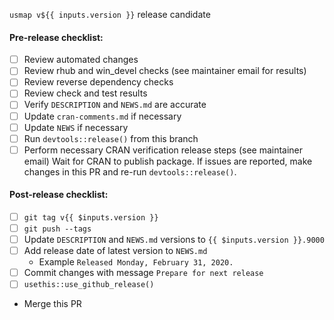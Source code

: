 `usmap v${{ inputs.version }}` release candidate

#### Pre-release checklist:
- [ ] Review automated changes
- [ ] Review rhub and win_devel checks (see maintainer email for results)
- [ ] Review reverse dependency checks
- [ ] Review check and test results
- [ ] Verify `DESCRIPTION` and `NEWS.md` are accurate
- [ ] Update `cran-comments.md` if necessary
- [ ] Update `NEWS` if necessary
- [ ] Run `devtools::release()` from this branch
- [ ] Perform necessary CRAN verification release steps (see maintainer email)
Wait for CRAN to publish package. If issues are reported, make changes in this PR and re-run `devtools::release()`.

#### Post-release checklist:
- [ ] `git tag v{{ $inputs.version }}`
- [ ] `git push --tags`
- [ ] Update `DESCRIPTION` and `NEWS.md` versions to `{{ $inputs.version }}.9000`
- [ ] Add release date of latest version to `NEWS.md`
  - Example `Released Monday, February 31, 2020.`
- [ ] Commit changes with message `Prepare for next release`
- [ ] `usethis::use_github_release()`
- Merge this PR